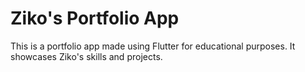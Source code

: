 # Ziko's Portfolio App

This is a portfolio app made using Flutter for educational purposes. It showcases Ziko's skills and projects.
